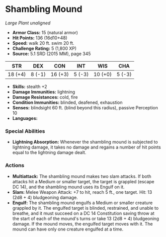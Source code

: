 # Shambling Mound

*Large* *Plant* *unaligned*

- **Armor Class:** 15 (natural armor)
- **Hit Points:** 136 (16d10+48)
- **Speed:** walk 20 ft. swim 20 ft.
- **Challenge Rating:** 5 (1,800 XP)
- **Source:** 5.1 SRD (2015 MM), page 345

| STR | DEX | CON | INT | WIS | CHA |
| --- | --- | --- | --- | --- | --- |
| 18 (+4) | 8 (-1) | 16 (+3) | 5 (-3) | 10 (+0) | 5 (-3) |

- **Skills:** stealth +2
- **Damage Immunities:** lightning
- **Damage Resistances:** cold, fire
- **Condition Immunities:** blinded, deafened, exhaustion
- **Senses:** blindsight 60 ft. (blind beyond this radius), passive Perception 10
- **Languages:** 

### Special Abilities

- **Lightning Absorption:** Whenever the shambling mound is subjected to lightning damage, it takes no damage and regains a number of hit points equal to the lightning damage dealt.

### Actions

- **Multiattack:** The shambling mound makes two slam attacks. If both attacks hit a Medium or smaller target, the target is grappled (escape DC 14), and the shambling mound uses its Engulf on it.
- **Slam:** Melee Weapon Attack: +7 to hit, reach 5 ft., one target. Hit: 13 (2d8 + 4) bludgeoning damage.
- **Engulf:** The shambling mound engulfs a Medium or smaller creature grappled by it. The engulfed target is blinded, restrained, and unable to breathe, and it must succeed on a DC 14 Constitution saving throw at the start of each of the mound's turns or take 13 (2d8 + 4) bludgeoning damage. If the mound moves, the engulfed target moves with it. The mound can have only one creature engulfed at a time.


